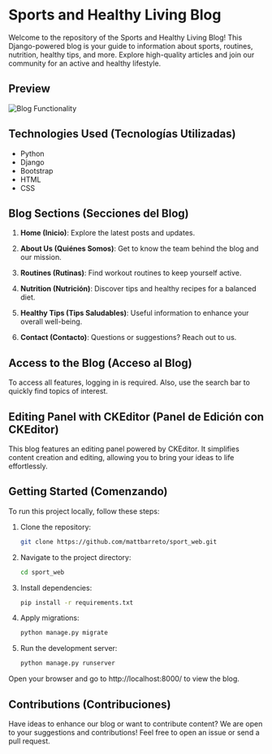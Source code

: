 # Sports and Healthy Living Blog

Welcome to the repository of the Sports and Healthy Living Blog! This Django-powered blog is your guide to information about sports, routines, nutrition, healthy tips, and more. Explore high-quality articles and join our community for an active and healthy lifestyle.

## Preview

![Blog Functionality](https://link/to/gif/demo.gif)

## Technologies Used (Tecnologías Utilizadas)

- Python
- Django
- Bootstrap
- HTML
- CSS

## Blog Sections (Secciones del Blog)

1. **Home (Inicio)**: Explore the latest posts and updates.

2. **About Us (Quiénes Somos)**: Get to know the team behind the blog and our mission.

3. **Routines (Rutinas)**: Find workout routines to keep yourself active.

4. **Nutrition (Nutrición)**: Discover tips and healthy recipes for a balanced diet.

5. **Healthy Tips (Tips Saludables)**: Useful information to enhance your overall well-being.

6. **Contact (Contacto)**: Questions or suggestions? Reach out to us.

## Access to the Blog (Acceso al Blog)

To access all features, logging in is required. Also, use the search bar to quickly find topics of interest.

## Editing Panel with CKEditor (Panel de Edición con CKEditor)

This blog features an editing panel powered by CKEditor. It simplifies content creation and editing, allowing you to bring your ideas to life effortlessly.

## Getting Started (Comenzando)

To run this project locally, follow these steps:

1. Clone the repository:

   ```bash
   git clone https://github.com/mattbarreto/sport_web.git

2. Navigate to the project directory:

   ```bash
   cd sport_web

4. Install dependencies:

   ```bash
   pip install -r requirements.txt

4. Apply migrations:

   ```bash
   python manage.py migrate

6. Run the development server:

   ```bash
   python manage.py runserver

Open your browser and go to http://localhost:8000/ to view the blog.

## Contributions (Contribuciones)

Have ideas to enhance our blog or want to contribute content? We are open to your suggestions and contributions! Feel free to open an issue or send a pull request.
